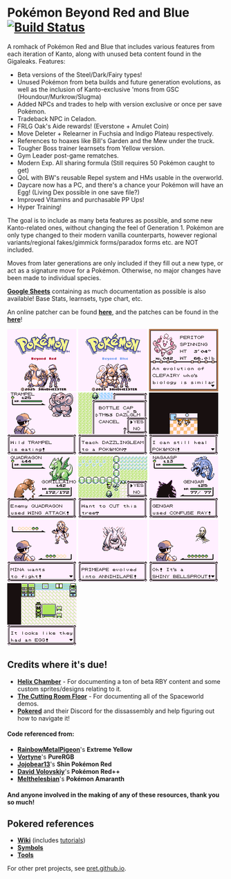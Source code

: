# Pokémon Beyond Red and Blue [![Build Status][ci-badge]][ci]

A romhack of Pokémon Red and Blue that includes various features from each iteration of Kanto, along with unused beta content found in the Gigaleaks.
Features:
- Beta versions of the Steel/Dark/Fairy types!
- Unused Pokémon from beta builds and future generation evolutions, as well as the inclusion of Kanto-exclusive 'mons from GSC (Houndour/Murkrow/Slugma)
- Added NPCs and trades to help with version exclusive or once per save Pokémon.
- Tradeback NPC in Celadon.
- FRLG Oak's Aide rewards! (Everstone + Amulet Coin)
- Move Deleter + Relearner in Fuchsia and Indigo Plateau respectively.
- References to hoaxes like Bill's Garden and the Mew under the truck.
- Tougher Boss trainer learnsets from Yellow version.
- Gym Leader post-game rematches.
- Modern Exp. All sharing formula (Still requires 50 Pokémon caught to get)
- QoL with BW's reusable Repel system and HMs usable in the overworld.
- Daycare now has a PC, and there's a chance your Pokémon will have an Egg! (Living Dex possible in one save file?) 
- Improved Vitamins and purchasable PP Ups!
- Hyper Training!


The goal is to include as many beta features as possible, and some new Kanto-related ones, without changing the feel of Generation 1.
Pokémon are only type changed to their modern vanilla counterparts, however regional variants/regional fakes/gimmick forms/paradox forms etc. are NOT included.

Moves from later generations are only included if they fill out a new type, or act as a signature move for a Pokémon. Otherwise, no major changes have been made to individual species.

[**Google Sheets**](https://docs.google.com/spreadsheets/d/1M3bosRwThGeiIzk041AlRherJHYMNcCBpjoqek_yNrA/edit?usp=sharing) containing as much documentation as possible is also available! Base Stats, learnsets, type chart, etc.

An online patcher can be found [**here**](https://www.marcrobledo.com/RomPatcher.js/), and the patches can be found in the [**here**](https://github.com/Sandingo/beyondrb/releases/latest)!

![alt text](https://github.com/Sandingo/beyondrb/blob/master/screenshots/bgb00001.png) ![alt text](https://github.com/Sandingo/beyondrb/blob/master/screenshots/bgb00002.png) ![alt text](https://github.com/Sandingo/beyondrb/blob/master/screenshots/bgb00005.png) ![alt text](https://github.com/Sandingo/beyondrb/blob/master/screenshots/bgb00007.png) ![alt text](https://github.com/Sandingo/beyondrb/blob/master/screenshots/bgb00010.png) ![alt text](https://github.com/Sandingo/beyondrb/blob/master/screenshots/bgb00011.png) ![alt text](https://github.com/Sandingo/beyondrb/blob/master/screenshots/bgb00013.png) ![alt text](https://github.com/Sandingo/beyondrb/blob/master/screenshots/bgb00014.png) ![alt text](https://github.com/Sandingo/beyondrb/blob/master/screenshots/bgb00016.png) ![alt text](https://github.com/Sandingo/beyondrb/blob/master/screenshots/bgb00017.png) ![alt text](https://github.com/Sandingo/beyondrb/blob/master/screenshots/bgb00018.png) ![alt text](https://github.com/Sandingo/beyondrb/blob/master/screenshots/bgb00021.png) ![alt text](https://github.com/Sandingo/beyondrb/blob/master/screenshots/bgb00028.png)


## Credits where it's due!
- [**Helix Chamber**](https://helixchamber.com) - For documenting a ton of beta RBY content and some custom sprites/designs relating to it.
- [**The Cutting Room Floor**](https://tcrf.net/The_Cutting_Room_Floor/) - For documenting all of the Spaceworld demos.
- [**Pokered**](https://github.com/pret/pokered) and their Discord for the dissassembly and help figuring out how to navigate it!
#### Code referenced from:
- [**RainbowMetalPigeon**](https://github.com/RainbowMetalPigeon/ExtremeYellow)'s **Extreme Yellow**
- [**Vortyne**](https://github.com/Vortyne/pureRGB)'s **PureRGB**
- [**Jojobear13**](https://github.com/jojobear13/shinpokered)'s **Shin Pokémon Red**
- [**David Volovskiy**](https://gitlab.com/devolov/rpp_v3_fork)'s **Pokémon Red++**
- [**Melthelesbian**](https://github.com/melthelesbian/poke-amaranth)'s **Pokémon Amaranth**
#### And anyone involved in the making of any of these resources, thank you so much!
  
## Pokered references

- [**Wiki**][wiki] (includes [tutorials][tutorials])
- [**Symbols**][symbols]
- [**Tools**][tools]

For other pret projects, see [pret.github.io](https://pret.github.io/).

[wiki]: https://github.com/pret/pokered/wiki
[tutorials]: https://github.com/pret/pokered/wiki/Tutorials
[symbols]: https://github.com/pret/pokered/tree/symbols
[tools]: https://github.com/pret/gb-asm-tools
[ci]: https://github.com/pret/pokered/actions
[ci-badge]: https://github.com/pret/pokered/actions/workflows/main.yml/badge.svg
